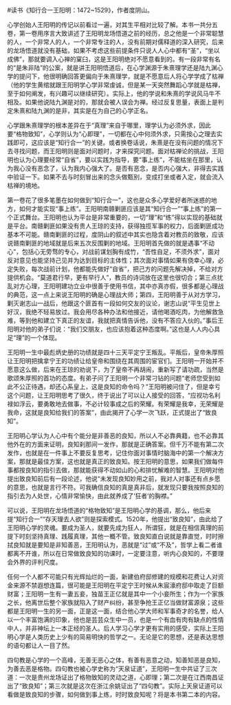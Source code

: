 #读书《知行合一王阳明：1472~1529》，作者度阴山。

心学创始人王阳明的传记以前看过一遍，对其生平相对比较了解。本书一共分五卷，第一卷用序言大致讲述了王阳明龙场悟道之前的经历，总之他是一个非常聪慧的人，一个非常人的人，一个非常专注的人，没有前期对儒释道的深入研究，后来的龙场悟道就没有基础，如果不考虑这些前提条件只说人人心中都有“圣”，“坐以成佛”，那就要调入心禅的窠臼，这是王阳明绝对不愿意看到的。有一段非常有名的“是朱非陆”的公案，就是讲王阳明悟道后，在心学渊源于朱熹理学还是陆九渊心学的提问下，他很明确回答更偏向于朱熹理学，就是不愿意后人将心学学成了枯禅（他的学生黄绾就跟王阳明学心学非常虔诚，但是某一天突然舞蹈心学就是枯禅，至于如何阐发，有兴趣可以继续研究）。实际上，他的学说和朱熹的学说风马牛不相及。如果他说陆九渊是对的，那就会被人误会为禅。经过反复思量，表面上是判定朱熹和陆九渊的是非，其实是在为自己的心学正名。

心学跟朱熹理学的根本差异在于“真理”来自于哪里，理学认为必须外求，因此要“格物致知”，心学则认为“心即理”，一切都在心中何须外求，只需按心之理去实践即可，这应该是“知行合一”的关键。或者换卷话说，朱熹是在没有问题的情况下去寻找问题，而王阳明则是面对问题时，才来探究问题。面对枯禅论的挑战，王阳明也认为心理要经常“自省”，要以实践为指导，要“事上练”，不能枯坐在那里，认为我心没有恶念了，认为我内心强大了。是否有恶念，是否内心强大，非得去实践中验证一下。如果不去与时刻冒出来的念头做甄别，变成打坐或者入定，就会流入枯禅的境地。

第一卷花了很多笔墨在如何做到“知行合一”，这也是众多心学爱好者所迷惑的地方，如何才能实现“事上练”。王阳明南赣剿匪应该是其“知行合一”“事上练”的第一个正式舞台。王阳明也认为平台是非常重要的，一切“理”和“练”得以实现的基础就是平台。南赣剿匪如果没有贵人王琼的支持，获得独揽军事的权力，后面剿匪成功基本不可能。赣南剿匪的过程，度阴山的叙述中其实也隐含着对教员的致敬，应该说赣南剿匪的地域就是后来五次反围剿的地域。王阳明首先做的就是遇事“不动心”，包括心无旁骛的专心，对战前谋划胸有成竹，“吾性自足，不须外求”，面对反对意见也能坚持己见并为达到目标的主体性；其次面对事情如果有侥幸心理，必定失败，每次战前计划，他都能先做好“自省”，把己方的问题先解决掉，不给对方提供机会。“莫道君行早，更有早行人”，教员的诗词放在这里也很切合；第三点扰乱对方心理，王阳明建功立业中很善于使用书信，其中亦真亦假，很多都是心理战的典范，这一点上来说王阳明的确是心理战大师；第四，王阳明善于从对方学习，剿灭谢志山一战后，他跟这个匪首有一段如何交友的议论，谢志山说“平生见世上好汉，我绝不轻易放过。我会用尽各种办法和他接近，请他喝酒吃肉，为他解救急难，等到他和建立下真正的友谊，我就把真情告诉他，没有不答应入伙的。”事后王阳明对他的弟子们说：“我们交朋友，也应该抱着这种态度啊。”这也是人人内心具足“理”的一个体现。

王阳明一生中最彪炳史册的功绩就是四十三天平定宁王叛乱。平叛后，皇帝朱厚照让王阳明把擒拿宁王的功绩让给皇帝和围绕在其周围的宦官们。王阳明一开始并不愿意这么做，后来在王琼的劝说下，为了皇帝不再胡闹，重新写了请功疏，当然是歌颂朱厚照的首功的态度。有弟子问了王阳明一个非常刁钻的问题“老师您受到如此不公正待遇，却还心系皇上，这是良知的命令吗？”王阳明被问住了，但是幸亏这个问题，让王阳明思考了很久，终于说出了可以让人接受的回答，“应视功名利禄如浮云，要勇敢地去做事，不必计较事成之后的荣耀。有荣耀是我幸，无荣耀是我命，这就是良知给我们的答案”，由此揭开了心学一次飞跃，正式提出了“致良知”。

王阳明心学认为人心中有个能分是非善恶的良知，所以人不必靠典籍，也不必靠其他外在的方面来证明，良知刹那间一发作，那就是正确答案。但千万不能有第二次发作，也就是在一件事上不要反复思考，记住你面对事情时脑海中的第一个解决方案，那就是最佳方案，这也就是真正的致良知。按王阳明的意思，如果我们做每件事都按良知的指引去做，那就能获得不动如山的心和排忧解难的智慧。王阳明对他提出致良知前后有一段论述，他说“未发现良知妙用之前，我对人对事还有点乡愿的意思，也就是言行不符。可我确信良知的真是真非后，就发现只要我按照良知的指引去为人处世，心情非常愉快，由此就养成了‘狂者’的胸襟。”

可以说，王阳明在龙场悟道的“格物致知”是王阳明心学的基调，那么，他后来提“知行合一”“存天理去人欲”则是探索模式。1520年，他提出“致良知”，由此给了王阳明心学的灵魂。要成为圣人，就要先成为狂人，所谓狂，就是在相信真理的前提下时刻坚持真理、践履真理，其他一概不管。致良知直白说就是靠直觉，时时擦拭良知就是要知是非知善恶，王阳明认为，恶就是“过”或“不及”，哲学上看二者谁都离不开谁，所以在日常做致良知的功课时，一定要注意，听内心良知的，不要理会外界的评判尺度。

任何一个人都不可能只有光辉灿烂的一面，新建伯府邸修建的规模和花费让人对资金来源不禁遐想连篇，很可能是王阳明在平定宁王时候从朱宸濠府邸中取走了巨额财富；王阳明一生有一妻五妾，独苗王正亿就是其中一个小妾所生；作为一个家族之长，他离世后整个家族就陷入了财产纠纷，甚至争抢王正亿当做财富源泉；这些都是王阳明一生的另一面，正是这一面，结合他心学大师和军事奇才的名誉，给人以一个丰富饱满的印象，他也是芸芸众生中一员，也是一个有血有肉有缺点的性情中人，并非神坛上一本正经的圣人。后人学习心学才更有实用的感受，实际上王阳明心学是人类历史上少有的简易明快的哲学之一。无论是它的思想，还是表达思想的语句都让人一目了然。

四句教是心学的一个高峰，无善无恶心之体，有善有恶意之动，知善知恶是良知，为善去恶是格物。四句教也被心学史称为“天泉证道”，王阳明一生中共证了三次道：一次是贵州龙场证出了格物致知的灵动之道，心即理；第二次是在江西南昌证出了“致良知”；第三次就是这次在浙江余姚证出了“四句教”。实际上天泉证道可以看做是致良知的步骤，如何做到事上练，时时致良知呢？将是本书第二本的内容。
